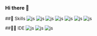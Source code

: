 ### Hi there 👋

<!--
**welcomeglory/welcomeglory** is a ✨ _special_ ✨ repository because its `README.md` (this file) appears on your GitHub profile.

Here are some ideas to get you started:

- 🔭 I’m currently working on ...
- 🌱 I’m currently learning ...
- 👯 I’m looking to collaborate on ...
- 🤔 I’m looking for help with ...
- 💬 Ask me about ...
- 📫 How to reach me: ...
- 😄 Pronouns: ...
- ⚡ Fun fact: ...
-->

##🚀 Skills
![js](https://img.shields.io/badge/Java-ED8B00?style=for-the-badge&logo=JavaScript&logoColor=white)
![js](https://img.shields.io/badge/Mysql-005C84?style=for-the-badge&logo=JavaScript&logoColor=white)
![js](https://img.shields.io/badge/Oracle-F80000?style=for-the-badge&logo=JavaScript&logoColor=white)
![js](https://img.shields.io/badge/HTML-239120?style=for-the-badge&logo=html5&logoColor=white)
![js](https://img.shields.io/badge/CSS-239120?&style=for-the-badge&logo=css3&logoColor=white)
![js](https://img.shields.io/badge/JavaScript-F7DF1E?style=for-the-badge&logo=JavaScript&logoColor=white)
![js](https://img.shields.io/badge/TypeScript-007ACC?style=for-the-badge&logo=typescript&logoColor=white)


##👩‍💻 IDE
![js](https://img.shields.io/badge/Eclipse-2C2255?style=for-the-badge&logo=eclipse&logoColor=white)
![js](https://img.shields.io/badge/IntelliJ_IDEA-000000.svg?style=for-the-badge&logo=intellij-idea&logoColor=white)
![js](https://img.shields.io/badge/Visual_Studio_Code-0078D4?style=for-the-badge&logo=visual%20studio%20code&logoColor=white)





